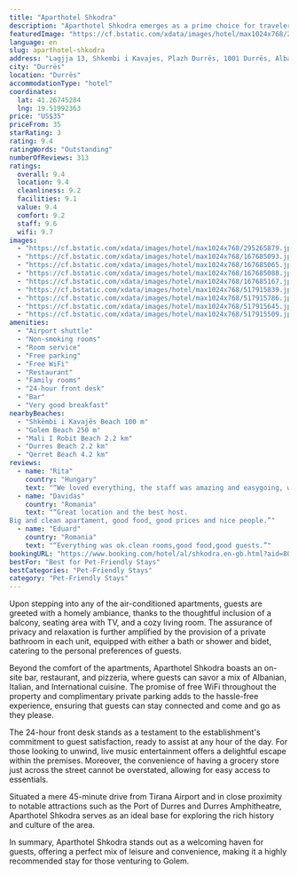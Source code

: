 ```yaml
---
title: "Aparthotel Shkodra"
description: "Aparthotel Shkodra emerges as a prime choice for travelers seeking a blend of comfort and convenience in Golem, situated just 8km from the vibrant historical center of Durrës."
featuredImage: "https://cf.bstatic.com/xdata/images/hotel/max1024x768/295265879.jpg?k=f014b2cab2444e60116f16eb123724e02972508b2c68656063477d89354409ed&o=&hp=1"
language: en
slug: aparthotel-shkodra
address: "Lagjja 13, Shkembi i Kavajes, Plazh Durrës, 1001 Durrës, Albania"
city: "Durrës"
location: "Durrës"
accommodationType: "hotel"
coordinates:
  lat: 41.26745284
  lng: 19.51992363
price: "US$35"
priceFrom: 35
starRating: 3
rating: 9.4
ratingWords: "Outstanding"
numberOfReviews: 313
ratings:
  overall: 9.4
  location: 9.4
  cleanliness: 9.2
  facilities: 9.1
  value: 9.4
  comfort: 9.2
  staff: 9.6
  wifi: 9.7
images:
  - "https://cf.bstatic.com/xdata/images/hotel/max1024x768/295265879.jpg?k=f014b2cab2444e60116f16eb123724e02972508b2c68656063477d89354409ed&o=&hp=1"
  - "https://cf.bstatic.com/xdata/images/hotel/max1024x768/167685093.jpg?k=64cb25d6307d44594956b4ffdc248829069aea03f8b02e969643e94846db99bb&o=&hp=1"
  - "https://cf.bstatic.com/xdata/images/hotel/max1024x768/167685065.jpg?k=2d28c3788ede31a994a6933bb74c960aff98909ae18e1e87ec2183ec6d96bfb8&o=&hp=1"
  - "https://cf.bstatic.com/xdata/images/hotel/max1024x768/167685088.jpg?k=cee7bbfb96f8d93325871b0b2188ffc55200a8a01be34e73ada4217b6d4d6547&o=&hp=1"
  - "https://cf.bstatic.com/xdata/images/hotel/max1024x768/167685167.jpg?k=757fd044984ac959a539a76555834ec1ef7783ca5750713c08602ccd7515da94&o=&hp=1"
  - "https://cf.bstatic.com/xdata/images/hotel/max1024x768/517915839.jpg?k=94f3d2e4c490885c30b8ea0c9a91135f2a9606e114c4be9a43c11103f5f902f5&o=&hp=1"
  - "https://cf.bstatic.com/xdata/images/hotel/max1024x768/517915786.jpg?k=5e04d4e62e87e123a100be1c3c4327eb36a7daeb062289cf4b0b12959edfc039&o=&hp=1"
  - "https://cf.bstatic.com/xdata/images/hotel/max1024x768/517915645.jpg?k=a5c9f364af8dfc0618649a8b7d4eadac23f4db2615d7f000e83cb4f6de77cee6&o=&hp=1"
  - "https://cf.bstatic.com/xdata/images/hotel/max1024x768/517915509.jpg?k=91560d1fa1351f9e80caf0548961c882ed8889ffa47892c6c857b4fa95f781bd&o=&hp=1"
amenities:
  - "Airport shuttle"
  - "Non-smoking rooms"
  - "Room service"
  - "Free parking"
  - "Free WiFi"
  - "Restaurant"
  - "Family rooms"
  - "24-hour front desk"
  - "Bar"
  - "Very good breakfast"
nearbyBeaches:
  - "Shkëmbi i Kavajës Beach 100 m"
  - "Golem Beach 250 m"
  - "Mali I Robit Beach 2.2 km"
  - "Durres Beach 2.2 km"
  - "Qerret Beach 4.2 km"
reviews:
  - name: "Rita"
    country: "Hungary"
    text: "“We loved everything, the staff was amazing and easygoing, we could choose from many tasty meals, we absolutely loved the little cake at the end of the dinners.”"
  - name: "Davidas"
    country: "Romania"
    text: "“Great location and the best host.
Big and clean apartament, good food, good prices and nice people.”"
  - name: "Eduard"
    country: "Romania"
    text: "“Everything was ok.clean rooms,good food,good guests.”"
bookingURL: "https://www.booking.com/hotel/al/shkodra.en-gb.html?aid=8035640"
bestFor: "Best for Pet-Friendly Stays"
bestCategories: "Pet-Friendly Stays"
category: "Pet-Friendly Stays"
---
```


Upon stepping into any of the air-conditioned apartments, guests are greeted with a homely ambiance, thanks to the thoughtful inclusion of a balcony, seating area with TV, and a cozy living room. The assurance of privacy and relaxation is further amplified by the provision of a private bathroom in each unit, equipped with either a bath or shower and bidet, catering to the personal preferences of guests.

Beyond the comfort of the apartments, Aparthotel Shkodra boasts an on-site bar, restaurant, and pizzeria, where guests can savor a mix of Albanian, Italian, and International cuisine. The promise of free WiFi throughout the property and complimentary private parking adds to the hassle-free experience, ensuring that guests can stay connected and come and go as they please.

The 24-hour front desk stands as a testament to the establishment's commitment to guest satisfaction, ready to assist at any hour of the day. For those looking to unwind, live music entertainment offers a delightful escape within the premises. Moreover, the convenience of having a grocery store just across the street cannot be overstated, allowing for easy access to essentials.

Situated a mere 45-minute drive from Tirana Airport and in close proximity to notable attractions such as the Port of Durres and Durres Amphitheatre, Aparthotel Shkodra serves as an ideal base for exploring the rich history and culture of the area.

In summary, Aparthotel Shkodra stands out as a welcoming haven for guests, offering a perfect mix of leisure and convenience, making it a highly recommended stay for those venturing to Golem.